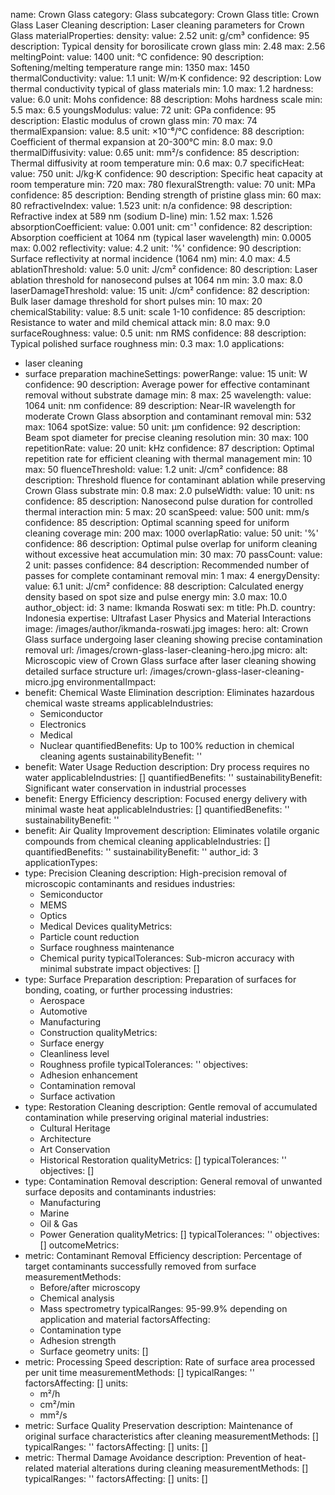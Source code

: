 name: Crown Glass
category: Glass
subcategory: Crown Glass
title: Crown Glass Laser Cleaning
description: Laser cleaning parameters for Crown Glass
materialProperties:
  density:
    value: 2.52
    unit: g/cm³
    confidence: 95
    description: Typical density for borosilicate crown glass
    min: 2.48
    max: 2.56
  meltingPoint:
    value: 1400
    unit: °C
    confidence: 90
    description: Softening/melting temperature range
    min: 1350
    max: 1450
  thermalConductivity:
    value: 1.1
    unit: W/m·K
    confidence: 92
    description: Low thermal conductivity typical of glass materials
    min: 1.0
    max: 1.2
  hardness:
    value: 6.0
    unit: Mohs
    confidence: 88
    description: Mohs hardness scale
    min: 5.5
    max: 6.5
  youngsModulus:
    value: 72
    unit: GPa
    confidence: 95
    description: Elastic modulus of crown glass
    min: 70
    max: 74
  thermalExpansion:
    value: 8.5
    unit: ×10⁻⁶/°C
    confidence: 88
    description: Coefficient of thermal expansion at 20-300°C
    min: 8.0
    max: 9.0
  thermalDiffusivity:
    value: 0.65
    unit: mm²/s
    confidence: 85
    description: Thermal diffusivity at room temperature
    min: 0.6
    max: 0.7
  specificHeat:
    value: 750
    unit: J/kg·K
    confidence: 90
    description: Specific heat capacity at room temperature
    min: 720
    max: 780
  flexuralStrength:
    value: 70
    unit: MPa
    confidence: 85
    description: Bending strength of pristine glass
    min: 60
    max: 80
  refractiveIndex:
    value: 1.523
    unit: n/a
    confidence: 98
    description: Refractive index at 589 nm (sodium D-line)
    min: 1.52
    max: 1.526
  absorptionCoefficient:
    value: 0.001
    unit: cm⁻¹
    confidence: 82
    description: Absorption coefficient at 1064 nm (typical laser wavelength)
    min: 0.0005
    max: 0.002
  reflectivity:
    value: 4.2
    unit: '%'
    confidence: 90
    description: Surface reflectivity at normal incidence (1064 nm)
    min: 4.0
    max: 4.5
  ablationThreshold:
    value: 5.0
    unit: J/cm²
    confidence: 80
    description: Laser ablation threshold for nanosecond pulses at 1064 nm
    min: 3.0
    max: 8.0
  laserDamageThreshold:
    value: 15
    unit: J/cm²
    confidence: 82
    description: Bulk laser damage threshold for short pulses
    min: 10
    max: 20
  chemicalStability:
    value: 8.5
    unit: scale 1-10
    confidence: 85
    description: Resistance to water and mild chemical attack
    min: 8.0
    max: 9.0
  surfaceRoughness:
    value: 0.5
    unit: nm RMS
    confidence: 88
    description: Typical polished surface roughness
    min: 0.3
    max: 1.0
applications:
- laser cleaning
- surface preparation
machineSettings:
  powerRange:
    value: 15
    unit: W
    confidence: 90
    description: Average power for effective contaminant removal without substrate
      damage
    min: 8
    max: 25
  wavelength:
    value: 1064
    unit: nm
    confidence: 89
    description: Near-IR wavelength for moderate Crown Glass absorption and contaminant
      removal
    min: 532
    max: 1064
  spotSize:
    value: 50
    unit: μm
    confidence: 92
    description: Beam spot diameter for precise cleaning resolution
    min: 30
    max: 100
  repetitionRate:
    value: 20
    unit: kHz
    confidence: 87
    description: Optimal repetition rate for efficient cleaning with thermal management
    min: 10
    max: 50
  fluenceThreshold:
    value: 1.2
    unit: J/cm²
    confidence: 88
    description: Threshold fluence for contaminant ablation while preserving Crown
      Glass substrate
    min: 0.8
    max: 2.0
  pulseWidth:
    value: 10
    unit: ns
    confidence: 85
    description: Nanosecond pulse duration for controlled thermal interaction
    min: 5
    max: 20
  scanSpeed:
    value: 500
    unit: mm/s
    confidence: 85
    description: Optimal scanning speed for uniform cleaning coverage
    min: 200
    max: 1000
  overlapRatio:
    value: 50
    unit: '%'
    confidence: 86
    description: Optimal pulse overlap for uniform cleaning without excessive heat
      accumulation
    min: 30
    max: 70
  passCount:
    value: 2
    unit: passes
    confidence: 84
    description: Recommended number of passes for complete contaminant removal
    min: 1
    max: 4
  energyDensity:
    value: 6.1
    unit: J/cm²
    confidence: 88
    description: Calculated energy density based on spot size and pulse energy
    min: 3.0
    max: 10.0
author_object:
  id: 3
  name: Ikmanda Roswati
  sex: m
  title: Ph.D.
  country: Indonesia
  expertise: Ultrafast Laser Physics and Material Interactions
  image: /images/author/ikmanda-roswati.jpg
images:
  hero:
    alt: Crown Glass surface undergoing laser cleaning showing precise contamination
      removal
    url: /images/crown-glass-laser-cleaning-hero.jpg
  micro:
    alt: Microscopic view of Crown Glass surface after laser cleaning showing detailed
      surface structure
    url: /images/crown-glass-laser-cleaning-micro.jpg
environmentalImpact:
- benefit: Chemical Waste Elimination
  description: Eliminates hazardous chemical waste streams
  applicableIndustries:
  - Semiconductor
  - Electronics
  - Medical
  - Nuclear
  quantifiedBenefits: Up to 100% reduction in chemical cleaning agents
  sustainabilityBenefit: ''
- benefit: Water Usage Reduction
  description: Dry process requires no water
  applicableIndustries: []
  quantifiedBenefits: ''
  sustainabilityBenefit: Significant water conservation in industrial processes
- benefit: Energy Efficiency
  description: Focused energy delivery with minimal waste heat
  applicableIndustries: []
  quantifiedBenefits: ''
  sustainabilityBenefit: ''
- benefit: Air Quality Improvement
  description: Eliminates volatile organic compounds from chemical cleaning
  applicableIndustries: []
  quantifiedBenefits: ''
  sustainabilityBenefit: ''
author_id: 3
applicationTypes:
- type: Precision Cleaning
  description: High-precision removal of microscopic contaminants and residues
  industries:
  - Semiconductor
  - MEMS
  - Optics
  - Medical Devices
  qualityMetrics:
  - Particle count reduction
  - Surface roughness maintenance
  - Chemical purity
  typicalTolerances: Sub-micron accuracy with minimal substrate impact
  objectives: []
- type: Surface Preparation
  description: Preparation of surfaces for bonding, coating, or further processing
  industries:
  - Aerospace
  - Automotive
  - Manufacturing
  - Construction
  qualityMetrics:
  - Surface energy
  - Cleanliness level
  - Roughness profile
  typicalTolerances: ''
  objectives:
  - Adhesion enhancement
  - Contamination removal
  - Surface activation
- type: Restoration Cleaning
  description: Gentle removal of accumulated contamination while preserving original
    material
  industries:
  - Cultural Heritage
  - Architecture
  - Art Conservation
  - Historical Restoration
  qualityMetrics: []
  typicalTolerances: ''
  objectives: []
- type: Contamination Removal
  description: General removal of unwanted surface deposits and contaminants
  industries:
  - Manufacturing
  - Marine
  - Oil & Gas
  - Power Generation
  qualityMetrics: []
  typicalTolerances: ''
  objectives: []
outcomeMetrics:
- metric: Contaminant Removal Efficiency
  description: Percentage of target contaminants successfully removed from surface
  measurementMethods:
  - Before/after microscopy
  - Chemical analysis
  - Mass spectrometry
  typicalRanges: 95-99.9% depending on application and material
  factorsAffecting:
  - Contamination type
  - Adhesion strength
  - Surface geometry
  units: []
- metric: Processing Speed
  description: Rate of surface area processed per unit time
  measurementMethods: []
  typicalRanges: ''
  factorsAffecting: []
  units:
  - m²/h
  - cm²/min
  - mm²/s
- metric: Surface Quality Preservation
  description: Maintenance of original surface characteristics after cleaning
  measurementMethods: []
  typicalRanges: ''
  factorsAffecting: []
  units: []
- metric: Thermal Damage Avoidance
  description: Prevention of heat-related material alterations during cleaning
  measurementMethods: []
  typicalRanges: ''
  factorsAffecting: []
  units: []
